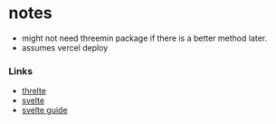 # notes
- might not need threemin package if there is a better method later.
- assumes vercel deploy

### Links
- [threlte](https://threlte.xyz)
- [svelte](https://kit.svelte.dev)
- [svelte guide](https://learn.svelte.dev)
